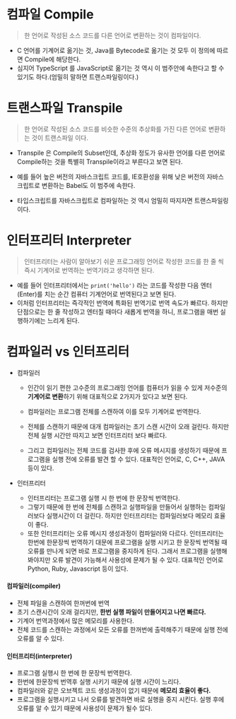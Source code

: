# 컴파일 Compile

> 한 언어로 작성된 소스 코드를 다른 언어로 변환하는 것이 컴파일이다.

- C 언어를 기계어로 옮기는 것, Java를 Bytecode로 옮기는 것 모두 이 정의에 따르면 Compile에 해당한다.
- 심지어 TypeScript 를 JavaScript로 옮기는 것 역시 이 범주안에 속한다고 할 수 있기도 하다.(엄밀히 말하면 트랜스파일링이다.)

# 트랜스파일 Transpile

> 한 언어로 작성된 소스 코드를 비슷한 수준의 추상화를 가진 다른 언어로 변환하는 것이 트랜스파일 이다.

- Transpile 은 Compile의 Subset인데, 추상화 정도가 유사한 언어를 다른 언어로 Compile하는 것을 특별히 Transpile이라고 부른다고 보면 된다.
- 예를 들어 높은 버전의 자바스크립트 코드를, IE호환성을 위해 낮은 버전의 자바스크립트로 변환하는 Babel도 이 범주에 속한다.

- 타입스크립트를 자바스크립트로 컴파일하는 것 역시 엄밀히 따지자면 트랜스파일링 이다.

# 인터프리터 Interpreter

> 인터프리터는 사람이 알아보기 쉬운 프로그래밍 언어로 작성한 코드를 한 줄 씩 즉시 기계어로 번역하는 번역기라고 생각하면 된다.

- 예를 들어 인터프리터에서는 `print('hello')` 라는 코드를 작성한 다음 엔터(Enter)를 치는 순간 컴퓨터 기계언어로 번역된다고 보면 된다.
- 이처럼 인터프리터는 즉각적인 번역에 특화된 번역기로 번역 속도가 빠르다. 하지만 단점으로는 한 줄 작성하고 엔터칠 때마다 새롭게 번역을 하니, 프로그램을 매번 실행하기에는 느리게 된다.

# 컴파일러 vs 인터프리터

- 컴파일러

  - 인간이 읽기 편한 고수준의 프로그래밍 언어를 컴퓨터가 읽을 수 있게 저수준의 **기계어로 변환**하기 위해 대표적으로 2가지가 있다고 보면 된다.

  - 컴파일러는 프로그램 전체를 스캔하여 이를 모두 기계어로 번역한다.

  - 전체를 스캔하기 때문에 대개 컴파일러는 초기 스캔 시간이 오래 걸린다. 하지만 전체 실행 시간만 따지고 보면 인터프리터 보다 빠르다.

  - 그리고 컴파일러는 전체 코드를 검사한 후에 오류 메시지를 생성하기 때문에 프로그램을 실행 전에 오류를 발견 할 수 있다. 대표적인 언어로, C, C++, JAVA등이 있다.

- 인터프리터

  - 인터프리터는 프로그램 실행 시 한 번에 한 문장씩 번역한다.
  - 그렇기 때문에 한 번에 전체를 스캔하고 실행파일을 만들어서 실행하는 컴파일러보다 실행시간이 더 걸린다. 하지만 인터프리터는 컴파일러보다 메모리 효율이 좋다.
  - 또한 인터프리터는 오류 메시지 생성과정이 컴파일러와 다르다. 인터프리터는 한번에 한문장씩 번역하기 대문에 프로그램을 실행 시키고 한 문장씩 번역될 때 오류를 만나게 되면 바로 프로그램을 중지하게 된다. 그래서 프로그램을 실행해봐야지만 오류 발견이 가능해서 사용성에 문제가 될 수 있다. 대표적인 언어로 Python, Ruby, Javascript 등이 있다.

#### **컴파일러(compiler)**

- 전체 파일을 스캔하여 한꺼번에 번역
- 초기 스캔시간이 오래 걸리지만, **한번 실행 파일이 만들어지고 나면 빠르다.**
- 기계어 번역과정에서 많은 메모리를 사용한다.
- 전체 코드를 스캔하는 과정에서 모든 오류를 한꺼번에 출력해주기 때문에 실행 전에 오류를 알 수 있다.

 

#### **인터프리터(interpreter)**

- 프로그램 실행시 한 번에 한 문장씩 번역한다.
- 한번에 한문장씩 번역후 실행 시키기 때문에 실행 시간이 느리다.
- 컴파일러와 같은 오브젝트 코드 생성과정이 없기 때문에 **메모리 효율이 좋다.**
- 프로그램을 실행시키고 나서 오류를 발견하면 바로 실행을 중지 시킨다. 실행 후에 오류를 알 수 있기 때문에 사용성이 문제가 될수 있다.